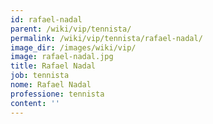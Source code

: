 ```yaml
---
id: rafael-nadal
parent: /wiki/vip/tennista/
permalink: /wiki/vip/tennista/rafael-nadal/
image_dir: /images/wiki/vip/
image: rafael-nadal.jpg
title: Rafael Nadal
job: tennista
nome: Rafael Nadal
professione: tennista
content: ''
---
```

